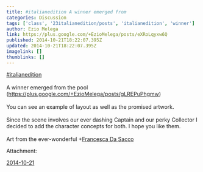 ```yaml
---
title: #italianedition A winner emerged from
categories: Discussion
tags: ['class', '23italianedition/posts', 'italianedition', 'winner']
author: Ezio Melega
link: https://plus.google.com/+EzioMelega/posts/eXRoLqyxw6Q
published: 2014-10-21T18:22:07.395Z
updated: 2014-10-21T18:22:07.395Z
imagelink: []
thumblinks: []
---
```


 <a rel="nofollow" class="ot-hashtag" href="https://plus.google.com/s/%23italianedition/posts">#italianedition</a>  <br /><br />A winner emerged from the pool (<a href="https://plus.google.com/+EzioMelega/posts/gLREPuPhgmw" class="ot-anchor">https://plus.google.com/+EzioMelega/posts/gLREPuPhgmw</a>)<br /><br />You can see an example of layout as well as the promised artwork.<br /><br />Since the scene involves our ever dashing Captain and our perky Collector I decided to add the character concepts for both. I hope you like them.<br /><br />Art from the ever-wonderful <span class="proflinkWrapper"><span class="proflinkPrefix">+</span><a class="proflink" href="https://plus.google.com/115884479479824549401" oid="115884479479824549401">Francesca Da Sacco</a></span> 


Attachment:

<a href='https://plus.google.com/photos/106208215013894151619/albums/6072719293350433073?sqi=114703833012992038789&sqsi=6b771c0f-a3fc-4765-9eb2-8304c86b84f5&sqi=100084733231320276299&sqsi=495ab0e7-7352-40c7-9718-677d19c9273e'>2014-10-21</a>

